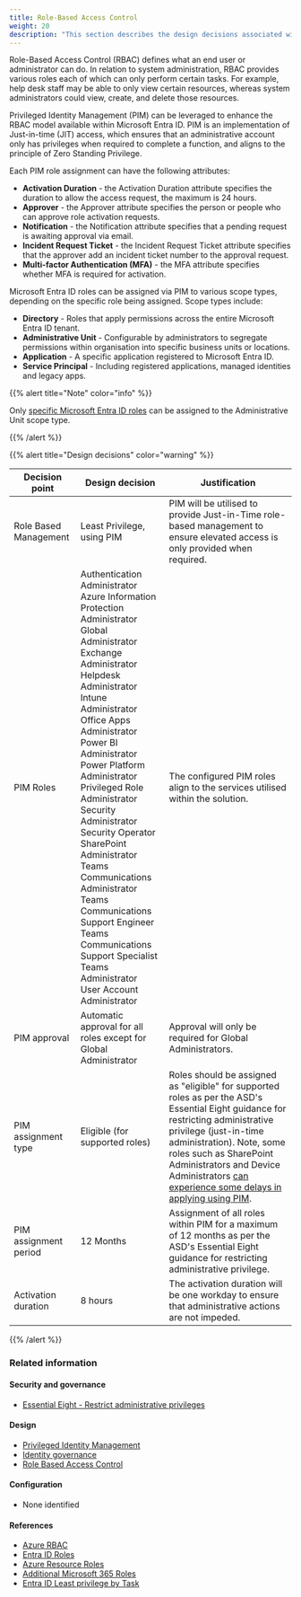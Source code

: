```yaml
---
title: Role-Based Access Control
weight: 20
description: "This section describes the design decisions associated with Role Based Access Control (RBAC) for system(s) built using ASD's Blueprint for Secure Cloud."
---
```


Role-Based Access Control (RBAC) defines what an end user or administrator can do. In relation to system administration, RBAC provides various roles each of which can only perform certain tasks. For example, help desk staff may be able to only view certain resources, whereas system administrators could view, create, and delete those resources.

Privileged Identity Management (PIM) can be leveraged to enhance the RBAC model available within Microsoft Entra ID. PIM is an implementation of Just-in-time (JIT) access, which ensures that an administrative account only has privileges when required to complete a function, and aligns to the principle of Zero Standing Privilege.

Each PIM role assignment can have the following attributes:

- **Activation Duration** - the Activation Duration attribute specifies the duration to allow the access request, the maximum is 24 hours.
- **Approver** - the Approver attribute specifies the person or people who can approve role activation requests.
- **Notification** - the Notification attribute specifies that a pending request is awaiting approval via email.
- **Incident Request Ticket** - the Incident Request Ticket attribute specifies that the approver add an incident ticket number to the approval request.
- **Multi-factor Authentication (MFA)** - the MFA attribute specifies whether MFA is required for activation.

Microsoft Entra ID roles can be assigned via PIM to various scope types, depending on the specific role being assigned. Scope types include:

- **Directory** - Roles that apply permissions across the entire Microsoft Entra ID tenant.
- **Administrative Unit** - Configurable by administrators to segregate permissions within organisation into specific business units or locations.
- **Application** - A specific application registered to Microsoft Entra ID.
- **Service Principal** - Including registered applications, managed identities and legacy apps.

{{% alert title="Note" color="info" %}}

Only [specific Microsoft Entra ID roles](https://learn.microsoft.com/entra/identity/role-based-access-control/admin-units-assign-roles#roles-that-can-be-assigned-with-administrative-unit-scope) can be assigned to the Administrative Unit scope type.

{{% /alert %}}

{{% alert title="Design decisions" color="warning" %}}

| Decision point        | Design decision                                                                                                                                                                                                                                                                                                                                                                                                                                                                                                                                                  | Justification                                                                                                                                                                                                                                                                                                                                                                                                                                |
| --------------------- | ---------------------------------------------------------------------------------------------------------------------------------------------------------------------------------------------------------------------------------------------------------------------------------------------------------------------------------------------------------------------------------------------------------------------------------------------------------------------------------------------------------------------------------------------------------------- | -------------------------------------------------------------------------------------------------------------------------------------------------------------------------------------------------------------------------------------------------------------------------------------------------------------------------------------------------------------------------------------------------------------------------------------------- |
| Role Based Management | Least Privilege, using PIM                                                                                                                                                                                                                                                                                                                                                                                                                                                                                                                                       | PIM will be utilised to provide Just-in-Time role-based management to ensure elevated access is only provided when required.                                                                                                                                                                                                                                                                                                                 |
| PIM Roles             | Authentication Administrator<br>Azure Information Protection Administrator<br>Global Administrator<br>Exchange Administrator<br>Helpdesk Administrator<br>Intune Administrator<br>Office Apps Administrator<br>Power BI Administrator<br>Power Platform Administrator<br>Privileged Role Administrator<br>Security Administrator<br>Security Operator<br>SharePoint Administrator<br>Teams Communications Administrator<br>Teams Communications Support Engineer<br>Teams Communications Support Specialist<br>Teams Administrator<br>User Account Administrator | The configured PIM roles align to the services utilised within the solution.                                                                                                                                                                                                                                                                                                                                                                 |
| PIM approval          | Automatic approval for all roles except for Global Administrator                                                                                                                                                                                                                                                                                                                                                                                                                                                                                                 | Approval will only be required for Global Administrators.                                                                                                                                                                                                                                                                                                                                                                                    |
| PIM assignment type   | Eligible (for supported roles)                                                                                                                                                                                                                                                                                                                                                                                                                                                                                                                                   | Roles should be assigned as "eligible" for supported roles as per the ASD's Essential Eight guidance for restricting administrative privilege (just-in-time administration). Note, some roles such as SharePoint Administrators and Device Administrators [can experience some delays in applying using PIM](https://learn.microsoft.com/entra/id-governance/privileged-identity-management/pim-roles#what-about-microsoft-365-admin-roles). |
| PIM assignment period | 12 Months                                                                                                                                                                                                                                                                                                                                                                                                                                                                                                                                                        | Assignment of all roles within PIM for a maximum of 12 months as per the ASD's Essential Eight guidance for restricting administrative privilege.                                                                                                                                                                                                                                                                                            |
| Activation duration   | 8 hours                                                                                                                                                                                                                                                                                                                                                                                                                                                                                                                                                          | The activation duration will be one workday to ensure that administrative actions are not impeded.                                                                                                                                                                                                                                                                                                                                           |

{{% /alert %}}

### Related information

#### Security and governance

- [Essential Eight - Restrict administrative privileges](/security-and-governance/essential-eight/restrict-administrative-privileges)

#### Design

- [Privileged Identity Management](/design/shared-services/microsoft-365/rbac/#privileged-identity-management)
- [Identity governance](/design/platform/identity/governance)
- [Role Based Access Control](/design/shared-services/microsoft-365/rbac)

#### Configuration

- None identified

#### References

- [Azure RBAC](https://learn.microsoft.com/entra/identity/role-based-access-control/custom-overview)
- [Entra ID Roles](https://learn.microsoft.com/entra/identity/role-based-access-control/permissions-reference)
- [Azure Resource Roles](https://docs.microsoft.com/azure/role-based-access-control/built-in-roles)
- [Additional Microsoft 365 Roles](https://learn.microsoft.com/entra/identity/role-based-access-control/m365-workload-docs)
- [Entra ID Least privilege by Task](https://learn.microsoft.com/entra/identity/role-based-access-control/delegate-by-task)
